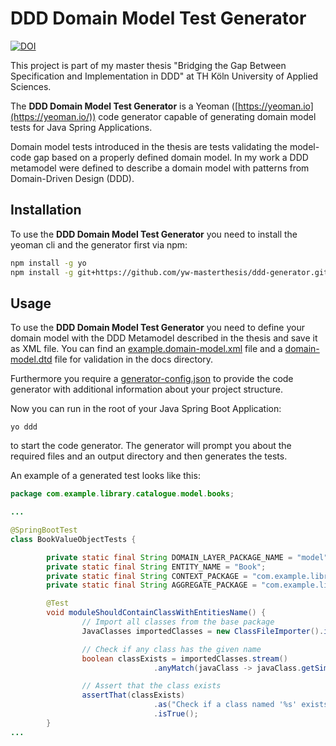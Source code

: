 # DDD Domain Model Test Generator

[![DOI](https://zenodo.org/badge/DOI/10.5281/zenodo.13845062.svg)](https://doi.org/10.5281/zenodo.13845062)

This project is part of my master thesis "Bridging the Gap Between Specification and Implementation in DDD" at TH Köln University of Applied Sciences.

The **DDD Domain Model Test Generator** is a Yeoman ([https://yeoman.io](https://yeoman.io/)) code generator capable of generating domain model tests for Java Spring Applications.

Domain model tests introduced in the thesis are tests validating the model-code gap based on a properly defined domain model. In my work a DDD metamodel were defined to describe a domain model with patterns from Domain-Driven Design (DDD).

## Installation

To use the **DDD Domain Model Test Generator** you need to install the yeoman cli and the generator first via npm:

```sh
npm install -g yo
npm install -g git+https://github.com/yw-masterthesis/ddd-generator.git
```

## Usage

To use the **DDD Domain Model Test Generator** you need to define your domain model with the DDD Metamodel described in the thesis and save it as XML file. You can find an [example.domain-model.xml](./docs/example.domain-model.xml) file and a [domain-model.dtd](./docs/domain-model.dtd) file for validation in the docs directory.

Furthermore you require a [generator-config.json](./docs/example.generator-config.json) to provide the code generator with additional information about your project structure.

Now you can run in the root of your Java Spring Boot Application:

```
yo ddd
```

to start the code generator. The generator will prompt you about the required files and an output directory and then generates the tests.

An example of a generated test looks like this:

```Java
package com.example.library.catalogue.model.books;

...

@SpringBootTest
class BookValueObjectTests {

        private static final String DOMAIN_LAYER_PACKAGE_NAME = "model";
        private static final String ENTITY_NAME = "Book";
        private static final String CONTEXT_PACKAGE = "com.example.library.catalogue.model";
        private static final String AGGREGATE_PACKAGE = "com.example.library.catalogue.model.books";

        @Test
        void moduleShouldContainClassWithEntitiesName() {
                // Import all classes from the base package
                JavaClasses importedClasses = new ClassFileImporter().importPackages(CONTEXT_PACKAGE);

                // Check if any class has the given name
                boolean classExists = importedClasses.stream()
                                .anyMatch(javaClass -> javaClass.getSimpleName().equals(ENTITY_NAME));

                // Assert that the class exists
                assertThat(classExists)
                                .as("Check if a class named '%s' exists", ENTITY_NAME)
                                .isTrue();
        }
...
```

